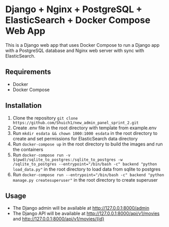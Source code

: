 Django + Nginx + PostgreSQL + ElasticSearch + Docker Compose Web App
===============================================
This is a Django web app that uses Docker Compose to run a Django app with a PostgreSQL database and Nginx web server with sync with ElasticSearch.

## Requirements
- Docker
- Docker Compose

## Installation
1. Clone the repository `git clone https://github.com/Shuich1/new_admin_panel_sprint_2.git`
2. Create .env file in the root directory with template from example.env
3. Run `mkdir esdata && chown 1000:1000 esdata` in the root directory to create and set permissions for ElasticSearch data directory
4. Run `docker-compose up` in the root directory to build the images and run the containers
5. Run `docker-compose run -v $(pwd)/sqlite_to_postgres:/sqlite_to_postgres -w /sqlite_to_postgres --entrypoint="/bin/bash -c" backend "python load_data.py"` in the root directory to load data from sqlite to postgres
6. Run `docker-compose run --entrypoint="/bin/bash -c" backend "python manage.py createsuperuser"` in the root directory to create superuser

## Usage
- The Django admin will be available at http://127.0.0.1:8000/admin
- The Django API will be available at http://127.0.0.1:8000/api/v1/movies and http://127.0.0.1:8000/api/v1/movies/{id}
